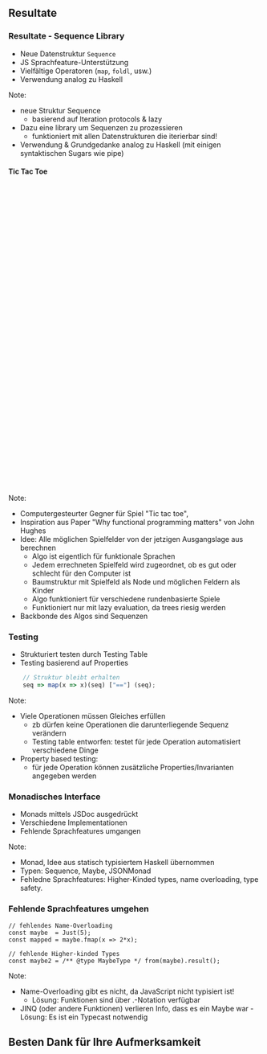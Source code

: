 ## Resultate



### Resultate - Sequence Library
<ul>
<li>Neue Datenstruktur <code>Sequence</code></li>   <!-- .elements class="fragment" data-fragment-index="1" -->
<li>JS Sprachfeature-Unterstützung </li>   <!-- .elements class="fragment" data-fragment-index="2" -->
<li>Vielfältige Operatoren (<code>map</code>, <code>foldl</code>, usw.) </li>                               <!-- .elements class="fragment" data-fragment-index="3" -->
<li> Verwendung analog zu Haskell  </li>                                <!-- .elements class="fragment" data-fragment-index="4" -->
</ul>

Note:
- neue Struktur Sequence 
    - basierend auf Iteration protocols & lazy 
- Dazu eine library um Sequenzen zu prozessieren
    - funktioniert mit allen Datenstrukturen die iterierbar sind!
- Verwendung & Grundgedanke analog zu Haskell (mit einigen syntaktischen Sugars wie pipe)



#### Tic Tac Toe
<iframe style="border: none; margin-left: 250px;" width="100%" height="600" data-src="https://wildwyss.github.io/ip6-overview/wild_wyss/src/sequence/examples/tictactoe/TicTacToe.html" data-preload></iframe>

Note:
- Computergesteurter Gegner für Spiel "Tic tac toe",
- Inspiration aus Paper "Why functional programming matters" von John Hughes
- Idee: Alle möglichen Spielfelder von der jetzigen Ausgangslage aus berechnen
    - Algo ist eigentlich für funktionale Sprachen
    - Jedem errechneten Spielfeld wird zugeordnet, ob es gut oder schlecht für den Computer ist
    - Baumstruktur mit Spielfeld als Node und möglichen Feldern als Kinder
    - Algo funktioniert für verschiedene rundenbasierte Spiele
    - Funktioniert nur mit lazy evaluation, da trees riesig werden 
- Backbonde des Algos sind Sequenzen



### Testing
- Strukturiert testen durch Testing Table <!-- .elements class="fragment" data-fragment-index="1" -->
- Testing basierend auf Properties <!-- .elements class="fragment" data-fragment-index="2" -->
```js
    // Struktur bleibt erhalten
    seq => map(x => x)(seq) ["=="] (seq);
```

Note:
- Viele Operationen müssen Gleiches erfüllen
    - zb dürfen keine Operationen die darunterliegende Sequenz verändern
    - Testing table entworfen: testet für jede Operation automatisiert verschiedene Dinge
- Property based testing: 
    - für jede Operation können zusätzliche Properties/Invarianten angegeben werden



### Monadisches Interface
- Monads mittels JSDoc ausgedrückt <!-- .elements class="fragment" data-fragment-index="1" -->
- Verschiedene Implementationen <!-- .elements class="fragment" data-fragment-index="2" -->
- Fehlende Sprachfeatures umgangen <!-- .elements class="fragment" data-fragment-index="3" -->

Note:
- Monad, Idee aus statisch typisiertem Haskell übernommen
- Typen: Sequence, Maybe, JSONMonad
- Fehledne Sprachfeatures: Higher-Kinded types, name overloading, type safety.



### Fehlende Sprachfeatures umgehen

```js[1-3|5-6]
// fehlendes Name-Overloading
const maybe  = Just(5);
const mapped = maybe.fmap(x => 2*x);

// fehlende Higher-kinded Types
const maybe2 = /** @type MaybeType */ from(maybe).result();
```

Note:
- Name-Overloading gibt es nicht, da JavaScript nicht typisiert ist!
    - Lösung: Funktionen sind über .-Notation verfügbar
- JINQ (oder andere Funktionen) verlieren Info, dass es ein Maybe war 
    -Lösung: Es ist ein Typecast notwendig



## Besten Dank für Ihre Aufmerksamkeit
